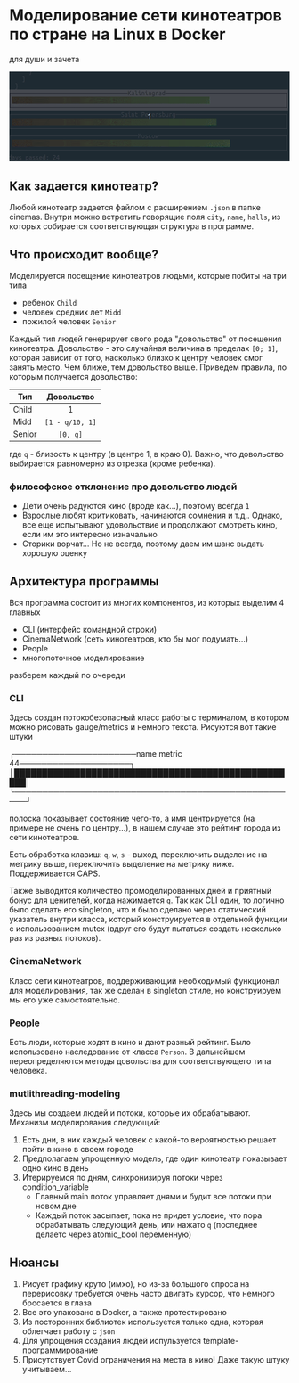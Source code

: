 # Моделирование сети кинотеатров по стране на Linux в Docker
для души и зачета

<p align="center">
  <img src="./example_demo_cinema.gif" alt="Demo image"></img>
</p>

## Как задается кинотеатр?
Любой кинотеатр задается файлом с расширением `.json` в папке cinemas. Внутри можно встретить говорящие поля `city`, `name`, `halls`, из которых собирается соответствующая структура в программе. 

## Что происходит вообще? 
Моделируется посещение кинотеатров людьми, которые побиты на три типа
* ребенок `Child`
* человек средних лет `Midd`
* пожилой человек `Senior`

Каждый тип людей генерирует свого рода "довольство" от посещения кинотеатра. Довольство - это случайная величина в пределах `[0; 1]`, которая зависит от того, насколько близко к центру человек смог занять место. Чем ближе, тем довольство выше. Приведем правила, по которым получается довольство:

| Тип           | Довольство                |
| ------------- |:-------------------------:|
| Child         | 1                         |
| Midd          | `[1 - q/10, 1]`           |
| Senior        | `[0, q]`                  |

где `q` - близость к центру (в центре 1, в краю 0). Важно, что довольство выбирается равномерно из отрезка (кроме ребенка). 

### философское отклонение про довольство людей

* Дети очень радуются кино (вроде как...), поэтому всегда `1`
* Взрослые любят критиковать, начинаются сомнения и т.д.. Однако, все еще испытывают удовольствие и продолжают смотреть кино, если им это интересно изначально
* Сторики ворчат... Но не всегда, поэтому даем им шанс выдать хорошую оценку

## Архитектура программы
Вся программа состоит из многих компонентов, из которых выделим 4 главных

* CLI (интерфейс командной строки)
* CinemaNetwork (сеть кинотеатров, кто бы мог подумать...)
* People 
* многопоточное моделирование

разберем каждый по очереди

### CLI
Здесь создан потокобезопасный класс работы с терминалом, в котором можно рисовать gauge/metrics и немного текста. Рисуются вот такие штуки 

┌──────────────────────name metric 44────────────────────┐
│████████████████████████████████████████████████████│
└────────────────────────────────────────────────────┘

полоска показывает состояние чего-то, а имя центрируется (на примере не очень по центру...), в нашем случае это рейтинг города из сети кинотеатров.

Есть обработка клавиш:
`q`, `w`, `s` - выход, переключить выделение на метрику выше, переключить выделение на метрику ниже. Поддерживается CAPS. 

Также выводится количество промоделированных дней и приятный бонус для ценителей, когда нажимается `q`. Так как CLI один, то логично было сделать его singleton, что и было сделано через статический указатель внутри класса, который конструируется в отдельной функции с использованием mutex (вдруг его будут пытаться создать несколько раз из разных потоков). 

### CinemaNetwork 
Класс сети кинотеатров, поддерживающий необходимый функционал для моделирования, так же сделан в singleton стиле, но конструируем мы его уже самостоятельно. 

### People
Есть люди, которые ходят в кино и дают разный рейтинг. Было использовано наследование от класса `Person`. В дальнейшем переопределяются методы довольства для соответствующего типа человека.

### mutlithreading-modeling
Здесь мы создаем людей и потоки, которые их обрабатывают. Механизм моделирования следующий:
1. Есть дни, в них каждый человек с какой-то вероятностью решает пойти в кино в своем городе
2. Предполагаем упрощенную модель, где один кинотеатр показывает одно кино в день
3. Итерируемся по дням, синхронизируя потоки через condition_variable
    * Главный main поток управляет днями и будит все потоки при новом дне
    * Каждый поток засыпает, пока не придет условие, что пора обрабатывать следующий день, или нажато `q` (последнее делаетс через atomic_bool переменную)

## Нюансы
1. Рисует графику круто (имхо), но из-за большого спроса на перерисовку требуется очень часто двигать курсор, что немного бросается в глаза
2. Все это упаковано в Docker, а также протестировано
3. Из посторонних библиотек используется только одна, которая облегчает работу с `json`
4. Для упрощения создания людей испульзуется template-программирование
5. Присутствует Covid ограничения на места в кино! Даже такую штуку учитываем...